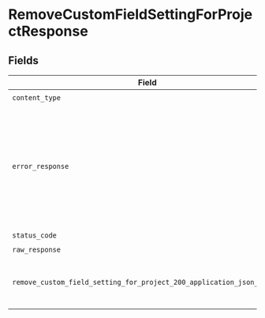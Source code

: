 # RemoveCustomFieldSettingForProjectResponse


## Fields

| Field                                                                                                                                             | Type                                                                                                                                              | Required                                                                                                                                          | Description                                                                                                                                       |
| ------------------------------------------------------------------------------------------------------------------------------------------------- | ------------------------------------------------------------------------------------------------------------------------------------------------- | ------------------------------------------------------------------------------------------------------------------------------------------------- | ------------------------------------------------------------------------------------------------------------------------------------------------- |
| `content_type`                                                                                                                                    | *str*                                                                                                                                             | :heavy_check_mark:                                                                                                                                | N/A                                                                                                                                               |
| `error_response`                                                                                                                                  | [Optional[shared.ErrorResponse]](../../models/shared/errorresponse.md)                                                                            | :heavy_minus_sign:                                                                                                                                | This usually occurs because of a missing or malformed parameter. Check the documentation and the syntax of your request and try again.            |
| `status_code`                                                                                                                                     | *int*                                                                                                                                             | :heavy_check_mark:                                                                                                                                | N/A                                                                                                                                               |
| `raw_response`                                                                                                                                    | [requests.Response](https://requests.readthedocs.io/en/latest/api/#requests.Response)                                                             | :heavy_minus_sign:                                                                                                                                | N/A                                                                                                                                               |
| `remove_custom_field_setting_for_project_200_application_json_object`                                                                             | [Optional[RemoveCustomFieldSettingForProject200ApplicationJSON]](../../models/operations/removecustomfieldsettingforproject200applicationjson.md) | :heavy_minus_sign:                                                                                                                                | Successfully removed the custom field from the project.                                                                                           |